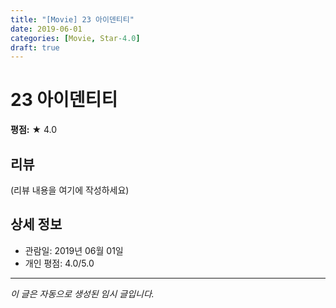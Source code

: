 ```yaml
---
title: "[Movie] 23 아이덴티티"
date: 2019-06-01
categories: [Movie, Star-4.0]
draft: true
---
```


# 23 아이덴티티

**평점:** ★ 4.0

## 리뷰

(리뷰 내용을 여기에 작성하세요)

## 상세 정보

- 관람일: 2019년 06월 01일
- 개인 평점: 4.0/5.0

---

*이 글은 자동으로 생성된 임시 글입니다.*
